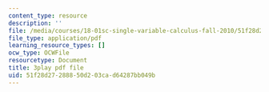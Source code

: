 ```yaml
---
content_type: resource
description: ''
file: /media/courses/18-01sc-single-variable-calculus-fall-2010/51f28d27288850d203cad64287bb049b_9v25gg2qJYE.pdf
file_type: application/pdf
learning_resource_types: []
ocw_type: OCWFile
resourcetype: Document
title: 3play pdf file
uid: 51f28d27-2888-50d2-03ca-d64287bb049b
---
```

